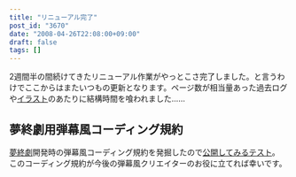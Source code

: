 ```yaml
---
title: "リニューアル完了"
post_id: "3670"
date: "2008-04-26T22:08:00+09:00"
draft: false
tags: []
---
```



2週間半の間続けてきたリニューアル作業がやっとこさ完了しました。と言うわけでここからはまたいつもの更新となります。ページ数が相当量あった過去ログや[イラスト](Illustrations)のあたりに結構時間を喰われました……
## 夢終劇用弾幕風コーディング規約
[夢終劇](/!/thC/)開発時の弾幕風コーディング規約を発掘したので[公開してみるテスト](/tag/coding-rule-of-danmakufu)。 このコーディング規約が今後の弾幕風クリエイターのお役に立てれば幸いです。
